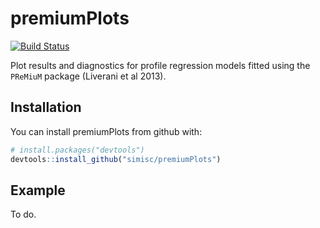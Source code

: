 
<!-- README.md is generated from README.Rmd. Please edit that file -->
premiumPlots
============

[![Build Status](https://travis-ci.com/simisc/premiumPlots.svg?branch=master)](https://travis-ci.com/simisc/premiumPlots)

Plot results and diagnostics for profile regression models fitted using the `PReMiuM` package (Liverani et al 2013).

Installation
------------

You can install premiumPlots from github with:

``` r
# install.packages("devtools")
devtools::install_github("simisc/premiumPlots")
```

Example
-------

To do.
